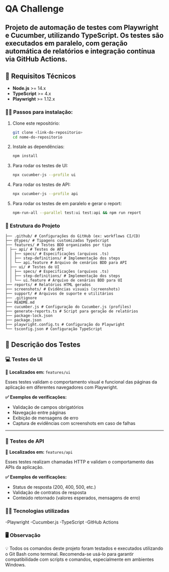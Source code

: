 # QA Challenge

## Projeto de automação de testes com **Playwright** e **Cucumber**, utilizando **TypeScript**. Os testes são executados em paralelo, com geração automática de relatórios e integração contínua via GitHub Actions.


## 🧠 Requisitos Técnicos

- **Node.js** >= 14.x
- **TypeScript** >= 4.x
- **Playwright** >= 1.12.x

### 🧑‍🏫 Passos para instalação:

1. Clone este repositório:

   ```bash
   git clone <link-do-repositorio>
   cd nome-do-repositorio
   ```

2. Instale as dependências:

   ```bash
   npm install
   ```

3. Para rodar os testes de UI:

   ```bash
   npx cucumber-js --profile ui
   ```

4. Para rodar os testes de API:

   ```bash
   npx cucumber-js --profile api
   ```
   
5. Para rodar os testes de em paralelo e gerar o report:

   ```bash
   npm-run-all --parallel test:ui test:api && npm run report
   ```

### 📘 Estrutura do Projeto

```plaintext
├── .github/ # Configurações do GitHub (ex: workflows CI/CD)
├── @types/ # Tipagens customizadas TypeScript
├── features/ # Testes BDD organizados por tipo
│ ├── api/ # Testes de API
│ │ ├── specs/ # Especificações (arquivos .ts)
│ │ ├── step-definitions/ # Implementação dos steps
│ │ └── api.feature # Arquivo de cenários BDD para API
│ ├── ui/ # Testes de UI
│ │ ├── specs/ # Especificações (arquivos .ts)
│ │ ├── step-definitions/ # Implementação dos steps
│ │ └── ui.feature # Arquivo de cenários BDD para UI
├── reports/ # Relatórios HTML gerados
├── screenshots/ # Evidências visuais (screenshots)
├── support/ # Arquivos de suporte e utilitários
├── .gitignore
├── README.md
├── cucumber.js # Configuração do Cucumber.js (profiles)
├── generate-reports.ts # Script para geração de relatórios
├── package-lock.json
├── package.json
├── playwright.config.ts # Configuração do Playwright
└── tsconfig.json # Configuração TypeScript
```


## 🧪 Descrição dos Testes

### 💻 Testes de UI  
📁 **Localizados em:** `features/ui`

Esses testes validam o comportamento visual e funcional das páginas da aplicação em diferentes navegadores com Playwright.

**✅ Exemplos de verificações:**

- Validação de campos obrigatórios  
- Navegação entre páginas  
- Exibição de mensagens de erro  
- Captura de evidências com screenshots em caso de falhas

---

### 🔌 Testes de API  
📁 **Localizados em:** `features/api`

Esses testes realizam chamadas HTTP e validam o comportamento das APIs da aplicação.

**✅ Exemplos de verificações:**

- Status de resposta (200, 400, 500, etc.)  
- Validação de contratos de resposta  
- Conteúdo retornado (valores esperados, mensagens de erro)

### 👩‍💻 Tecnologias utilizadas

-Playwright
-Cucumber.js
-TypeScript
-GitHub Actions

### 🖥️ Observação

💡 Todos os comandos deste projeto foram testados e executados utilizando o Git Bash como terminal.
Recomenda-se usá-lo para garantir compatibilidade com scripts e comandos, especialmente em ambientes Windows.
